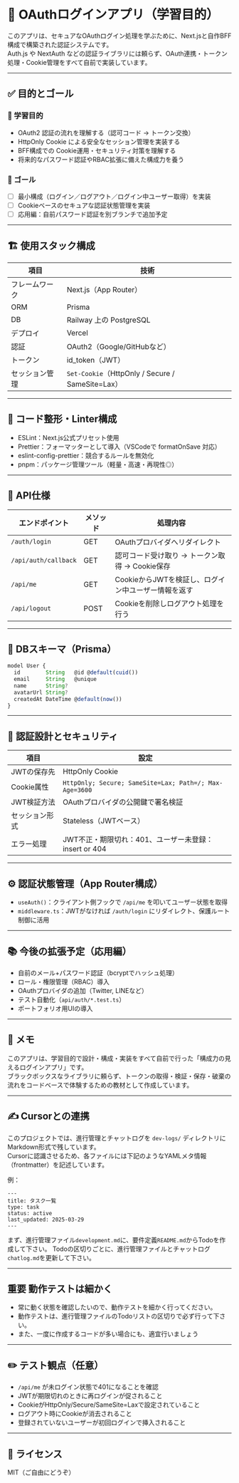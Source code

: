 # 🔐 OAuthログインアプリ（学習目的）

このアプリは、セキュアなOAuthログイン処理を学ぶために、Next.jsと自作BFF構成で構築された認証システムです。  
Auth.js や NextAuth などの認証ライブラリには頼らず、OAuth連携・トークン処理・Cookie管理をすべて自前で実装しています。

---

## ✅ 目的とゴール

### 🎯 学習目的

- OAuth2 認証の流れを理解する（認可コード → トークン交換）
- HttpOnly Cookie による安全なセッション管理を実装する
- BFF構成での Cookie運用・セキュリティ対策を理解する
- 将来的なパスワード認証やRBAC拡張に備えた構成力を養う

### 🏁 ゴール

- [ ] 最小構成（ログイン／ログアウト／ログイン中ユーザー取得）を実装
- [ ] Cookieベースのセキュアな認証状態管理を実装
- [ ] 応用編：自前パスワード認証を別ブランチで追加予定

---

## 🏗 使用スタック構成

| 項目           | 技術                                             |
| -------------- | ------------------------------------------------ |
| フレームワーク | Next.js（App Router）                            |
| ORM            | Prisma                                           |
| DB             | Railway 上の PostgreSQL                          |
| デプロイ       | Vercel                                           |
| 認証           | OAuth2（Google/GitHubなど）                      |
| トークン       | id_token（JWT）                                  |
| セッション管理 | `Set-Cookie`（HttpOnly / Secure / SameSite=Lax） |

---

## 🔧 コード整形・Linter構成

- ESLint：Next.js公式プリセット使用
- Prettier：フォーマッターとして導入（VSCodeで formatOnSave 対応）
- eslint-config-prettier：競合するルールを無効化
- pnpm：パッケージ管理ツール（軽量・高速・再現性◎）

---

## 📌 API仕様

| エンドポイント       | メソッド | 処理内容                                            |
| -------------------- | -------- | --------------------------------------------------- |
| `/auth/login`        | GET      | OAuthプロバイダへリダイレクト                       |
| `/api/auth/callback` | GET      | 認可コード受け取り → トークン取得 → Cookie保存      |
| `/api/me`            | GET      | CookieからJWTを検証し、ログイン中ユーザー情報を返す |
| `/api/logout`        | POST     | Cookieを削除しログアウト処理を行う                  |

---

## 🧾 DBスキーマ（Prisma）

```ts
model User {
  id        String   @id @default(cuid())
  email     String   @unique
  name      String?
  avatarUrl String?
  createdAt DateTime @default(now())
}
```

---

## 🔐 認証設計とセキュリティ

| 項目           | 設定                                                   |
| -------------- | ------------------------------------------------------ |
| JWTの保存先    | HttpOnly Cookie                                        |
| Cookie属性     | `HttpOnly; Secure; SameSite=Lax; Path=/; Max-Age=3600` |
| JWT検証方法    | OAuthプロバイダの公開鍵で署名検証                      |
| セッション形式 | Stateless（JWTベース）                                 |
| エラー処理     | JWT不正・期限切れ：401、ユーザー未登録：insert or 404  |

---

## ⚙️ 認証状態管理（App Router構成）

- `useAuth()`：クライアント側フックで `/api/me` を叩いてユーザー状態を取得
- `middleware.ts`：JWTがなければ `/auth/login` にリダイレクト、保護ルート制御に活用

---

## 📚 今後の拡張予定（応用編）

- 自前のメール+パスワード認証（bcryptでハッシュ処理）
- ロール・権限管理（RBAC）導入
- OAuthプロバイダの追加（Twitter, LINEなど）
- テスト自動化（`api/auth/*.test.ts`）
- ポートフォリオ用UIの導入

---

## 🧠 メモ

このアプリは、学習目的で設計・構成・実装をすべて自前で行った「構成力の見えるログインアプリ」です。  
ブラックボックスなライブラリに頼らず、トークンの取得・検証・保存・破棄の流れをコードベースで体験するための教材として作成しています。

---

## ✍️ Cursorとの連携

このプロジェクトでは、進行管理とチャットログを `dev-logs/` ディレクトリにMarkdown形式で残しています。  
Cursorに認識させるため、各ファイルには下記のようなYAMLメタ情報（frontmatter）を記述しています。

例：

```
---
title: タスク一覧
type: task
status: active
last_updated: 2025-03-29
---
```

まず、進行管理ファイル`development.md`に、要件定義`README.md`からTodoを作成して下さい。
Todoの区切りごとに、進行管理ファイルとチャットログ`chatlog.md`を更新して下さい。

---

## **重要** 動作テストは細かく

- 常に動く状態を確認したいので、動作テストを細かく行ってください。
- 動作テストは、進行管理ファイルのTodoリストの区切りで必ず行って下さい。
- また、一度に作成するコードが多い場合にも、適宜行いましょう

---

## ✏️ テスト観点（任意）

- `/api/me` が未ログイン状態で401になることを確認
- JWTが期限切れのときに再ログインが促されること
- CookieがHttpOnly/Secure/SameSite=Laxで設定されていること
- ログアウト時にCookieが消去されること
- 登録されていないユーザーが初回ログインで挿入されること

---

## 📝 ライセンス

MIT（ご自由にどうぞ）
